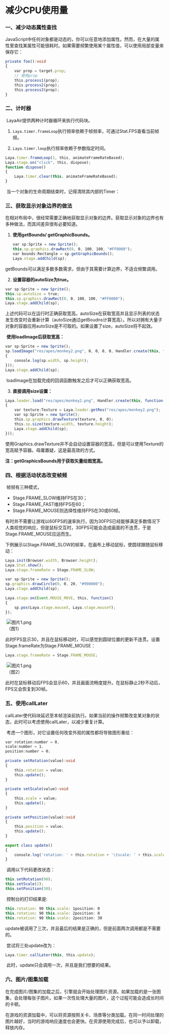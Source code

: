 # 减少CPU使用量



### **一、减少动态属性查找**

JavaScript中任何对象都是动态的，你可以任意地添加属性。然而，在大量的属性里查找某属性可能很耗时。如果需要频繁使用某个属性值，可以使用局部变量来保存它：

```typescript
private foo():void
{
    var prop = target.prop;
    // 使用prop
    this.process1(prop);
    this.process2(prop);
    this.process3(prop);
}
```



### 二、计时器

​        LayaAir提供两种计时器循环来执行代码块。

1. `Laya.timer.frameLoop`执行频率依赖于帧频率，可通过Stat.FPS查看当前帧频。


2. `Laya.timer.loop`执行频率依赖于参数指定时间。



```typescript
Laya.timer.frameLoop(1, this, animateFrameRateBased);
Laya.stage.on("click", this, dispose);
function dispose() 
{
    Laya.timer.clear(this, animateFrameRateBased);
}
```

​        当一个对象的生命周期结束时，记得清除其内部的Timer：

 

 

### **三、获取显示对象边界的做法**

在相对布局中，很经常需要正确地获取显示对象的边界。获取显示对象的边界也有多种做法，而其间差异很有必要知道。

 

1. **使用getBounds/ getGraphicBounds。**

   ```typescript
   var sp:Sprite = new Sprite();
   this.sp.graphics.drawRect(0, 0, 100, 100, "#FF0000");
   var bounds:Rectangle = sp.getGraphicBounds();
   Laya.stage.addChild(sp);
   ```

​        getBounds可以满足多数多数需求，但由于其需要计算边界，不适合频繁调用。

2. **设置容器的autoSize为true。**

```typescript
var sp:Sprite = new Sprite();
this.sp.autoSize = true;
this.sp.graphics.drawRect(0, 0, 100, 100, "#FF0000");
Laya.stage.addChild(sp);
```

​        上述代码可以在运行时正确获取宽高。autoSize在获取宽高并且显示列表的状态发生改变时会重新计算（autoSize通过getBoudns计算宽高）。所以对拥有大量子对象的容器应用autoSize是不可取的。如果设置了size，autoSize将不起效。

​        **使用loadImage后获取宽高：**

```typescript
var sp:Sprite = new Sprite();
sp.loadImage("res/apes/monkey2.png", 0, 0, 0, 0, Handler.create(this, function()
{
    console.log(sp.width, sp.height);
}));
Laya.stage.addChild(sp);
```

​        loadImage在加载完成的回调函数触发之后才可以正确获取宽高。

3. **直接调用size设置：**

```typescript
Laya.loader.load("res/apes/monkey2.png", Handler.create(this, function()
{
    var texture:Texture = Laya.loader.getRes("res/apes/monkey2.png");
    var sp:Sprite = new Sprite();
    this.sp.graphics.drawTexture(texture, 0, 0);
    this.sp.size(texture.width, texture.height);
    Laya.stage.addChild(sp);
}));
```

使用Graphics.drawTexture并不会自动设置容器的宽高，但是可以使用Texture的宽高赋予容器。毋庸置疑，这是最高效的方式。

**注：getGraphicsBounds用于获取矢量绘图宽高。**



### **四、根据活动状态改变帧频**

​        帧频有三种模式，

- Stage.FRAME_SLOW维持FPS在30；
- Stage.FRAME_FAST维持FPS在60；
- Stage.FRAME_MOUSE则选择性维持FPS在30或60帧。



​        有时并不需要让游戏以60FPS的速率执行，因为30FPS已经能够满足多数情况下人类视觉的响应，但是鼠标交互时，30FPS可能会造成画面的不连贯，于是Stage.FRAME_MOUSE应运而生。

 

​        下例展示以Stage.FRAME_SLOW的帧率，在画布上移动鼠标，使圆球跟随鼠标移动： 

```typescript
Laya.init(Browser.width, Browser.height);
Laya.Stat.show();
Laya.stage.frameRate = Stage.FRAME_SLOW;
  
var sp:Sprite = new Sprite();
sp.graphics.drawCircle(0, 0, 20, "#990000");
Laya.stage.addChild(sp);
  
Laya.stage.on(Event.MOUSE_MOVE, this, function()
{
    sp.pos(Laya.stage.mouseX, Laya.stage.mouseY);
});
```

​         ![图片1.png](img/1.png)<br/>
​        （图1）

​        此时FPS显示30，并且在鼠标移动时，可以感觉到圆球位置的更新不连贯。设置Stage.frameRate为Stage.FRAME_MOUSE：

```javascript
Laya.stage.frameRate = Stage.FRAME_MOUSE;
```

​        ![图片1.png](img/2.png)<br/>
​        （图2）

​        此时在鼠标移动后FPS会显示60，并且画面流畅度提升。在鼠标静止2秒不动后，FPS又会恢复到30帧。



### **五、使用callLater**

callLater使代码块延迟至本帧渲染前执行。如果当前的操作频繁改变某对象的状态，此时可以考虑使用callLater，以减少重复计算。

 

​        考虑一个图形，对它设置任何改变外观的属性都将导致图形重绘：

```typescript
var rotation:number = 0,
scale:number = 1,
position:number = 0;
  
private setRotation(value):void
{
    this.rotation = value;
    this.update();
}
  
private setScale(value):void
{
    this.scale = value;
    this.update();
}
  
private setPosition(value):void
{
    this.position = value;
    this.update();
}
  
export class update()
{
    console.log('rotation: ' + this.rotation + '\tscale: ' + this.scale + '\tposition: ' + this.position);
}
```

 

​        调用以下代码更改状态：

```javascript
this.setRotation(90);
this.setScale(2);
this.setPosition(30);
```

​        控制台的打印结果是:

```javascript
this.rotation: 90 this.scale: 1position: 0
this.rotation: 90 this.scale: 2position: 0
this.rotation: 90 this.scale: 2position: 30
```

update被调用了三次，并且最后的结果是正确的，但是前面两次调用都是不需要的。

​        尝试将三处update改为：

```javascript
Laya.timer.callLater(this, this.update);
```

​        此时，update只会调用一次，并且是我们想要的结果。



### **六、图片/图集加载**

在完成图片/图集的加载之后，引擎就会开始处理图片资源。如果加载的是一张图集，会处理每张子图片。如果一次性处理大量的图片，这个过程可能会造成长时间的卡顿。

 

在游戏的资源加载中，可以将资源按照关卡、场景等分类加载。在同一时间处理的图片越好，当时的游戏响应速度也会更快。在资源使用完成后，也可以予以卸载，释放内存。

 